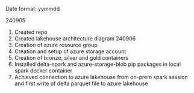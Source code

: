 Date format: yymmdd

240905
1. Created repo
2. Created lakehouse architecture diagram
240906
1. Creation of azure resource group
2. Creation and setup of azure storage account
3. Creation of bronze, silver and gold containers
4. Installed delta-spark and azure-storage-blob pip packages in local spark docker container
5. Achieved connection to azure lakehouse from on-prem spark session and first write of delta parquet file to azure lakehouse